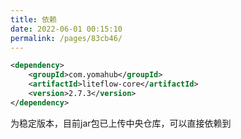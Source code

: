 ```yaml
---
title: 依赖
date: 2022-06-01 00:15:10
permalink: /pages/83cb46/
---
```


```xml
<dependency>
	<groupId>com.yomahub</groupId>
    <artifactId>liteflow-core</artifactId>
	<version>2.7.3</version>
</dependency>
```
为稳定版本，目前jar包已上传中央仓库，可以直接依赖到
